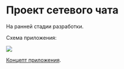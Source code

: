 # Проект сетевого чата

На ранней стадии разработки.

Схема приложения:

![][scheme]

[Концепт приложения][concept].

[scheme]: projectScheme.png
[concept]: projectPlot.md
